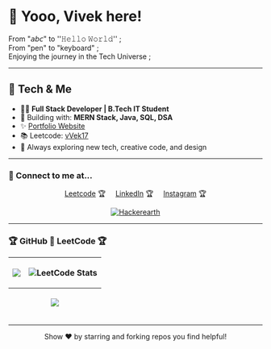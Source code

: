 # 👋 Yooo, Vivek here!

From "𝘢𝘣𝘤" to ''𝙷𝚎𝚕𝚕𝚘 𝚆𝚘𝚛𝚕𝚍'' ; <br/>
From "pen" to "keyboard" ; <br/>
Enjoying the journey in the Tech Universe ;


---

## 🚀 Tech & Me

<!--  <img src="https://media.giphy.com/media/hvRJCLFzcasrR4ia7z/giphy.gif" align="center" width="200"/> &nbsp;&nbsp;&nbsp;&nbsp; -->
- 👨‍💻 **Full Stack Developer | B.Tech IT Student**
- 🚀 Building with: **MERN Stack, Java, SQL, DSA**
- ✨ [Portfolio Website](https://vvek17.github.io/portfolio/)
- 📚 Leetcode: [vVek17](https://leetcode.com/vVek17/)
- 🌱 Always exploring new tech, creative code, and design

---

<!--
Here are a few things about me:
- 👨‍💻 **Full Stack Developer | B.Tech IT Student**
- 🚀 Building with: **MERN Stack, Java, SQL, DSA**
- ✨ [Portfolio Website](https://vvek17.github.io/portfolio/)
- 📚 Leetcode: [vVek17](https://leetcode.com/vVek17/)
- 🌱 Always exploring new tech, creative code, and design
- 🎨 I paint for fun & 🍳 enjoy cooking new recipes
- 📫 How to reach me:  
      <a href="https://www.linkedin.com/in/vvek17/" rel="nofollow">LinkedIn Profile</a>  
      <a href="mailto:vivek17102005@gmail.com">Email</a>
- 🔗 Socials:  
      <a href="https://www.instagram.com/hydro.bluee/" rel="nofollow">Instagram</a> • 
      <a href="https://vvek17.github.io/portfolio/" rel="nofollow">Portfolio</a>
-->

### 💌 Connect to me at...

<p align="center">
<a href="https://leetcode.com/vVek17/" rel="nofollow">Leetcode</a> 🏆
&nbsp;&nbsp;&nbsp;&nbsp;<a href="https://www.linkedin.com/in/vvek17/" rel="nofollow">LinkedIn</a> 🏆
&nbsp;&nbsp;&nbsp;&nbsp;<a href="https://www.instagram.com/hydro.bluee/" rel="nofollow">Instagram</a> 🏆
</p>

<!-- Gree Dot animation-->
<div align="center">
      <a  href="https://github.com/MAZHARMIK/Interview_DS_Algo/blob/master/github-user-contribution.svg" rel="nofollow"><img       src="https://github.com/MAZHARMIK/Interview_DS_Algo/blob/master/github-user-contribution.svg" alt="Hackerearth" data-canonical-src="https://github.com/MAZHARMIK/Interview_DS_Algo/blob/master/github-user-contribution.svg" style="max-width:100%;"></a>
</div>

---

### 🏆 GitHub 🤍 LeetCode 🏆

<table>
      <thead>
            <tr>
                  <th>
                        <p align="center">
                              <img src="https://github-readme-stats.vercel.app/api?username=MAZHARMIK&show_icons=true&theme=radical">
                        </p>
                  </th>
                  <th>
                        <p align="center">
                              <img src="https://leetcard.jacoblin.cool/vVek17?theme=dark&font=Baloo+Bhai&ext=contest&border=1&animation=true" alt="LeetCode Stats">
                        </p>
                  </th>
            </tr>
            <tr>
                  <th colspan="2">
                        <p align="center">
                              <img src="https://github-readme-streak-stats.herokuapp.com/?user=vVek17">
                        </p>
                  </th>
            </tr>
      </thead>
</table>

<!--
<p align="center">
  <img src="https://github-readme-stats.vercel.app/api/top-langs/?username=vVek17&layout=compact&theme=gradient&bg_color=1e1e2f,23243f,2a2d4d,3c366b&title_color=ff79c6&text_color=8be9fd&border_radius=16">
</p>
-->

---

<p align="center">Show ❤️ by starring and forking repos you find helpful!</p>
